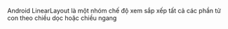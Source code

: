 Android LinearLayout là một nhóm chế độ xem sắp xếp tất cả các phần tử con theo chiều dọc hoặc chiều ngang 
